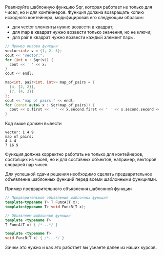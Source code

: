 Реализуйте шаблонную функцию Sqr, которая работает не только для чисел,
но и для контейнеров. Функция должна возвращать копию исходного контейнера, модифицировав его следующим образом:

* для vector элементы нужно возвести в квадрат;
* для map в квадрат нужно возвести только значения, но не ключи;
* для pair в квадрат нужно возвести каждый элемент пары.

```c++
// Пример вызова функции
vector<int> v = {1, 2, 3};
cout << "vector:";
for (int x : Sqr(v)) {
  cout << ' ' << x;
}
cout << endl;

map<int, pair<int, int>> map_of_pairs = {
  {4, {2, 2}},
  {7, {4, 3}}
};
cout << "map of pairs:" << endl;
for (const auto& x : Sqr(map_of_pairs)) {
  cout << x.first << ' ' << x.second.first << ' ' << x.second.second << endl;
}
```

Код выше должен вывести
```
vector: 1 4 9
map of pairs:
4 4 4
7 16 9
```

Функция должна корректно работать не только для контейнеров, состоящих из
чисел, но и для составных объектов, например, векторов словарей пар чисел.

Для успешной сдачи решения необходимо сделать предварительное
объявление шаблонных функций перед всеми шаблонными функциями.

Пример предварительного объявления шаблонной функции
```c++
// Предварительное объявление шаблонных функций
template<typename T> T FuncA(T x);
template<typename T> void FuncB(T x);

// Объявляем шаблонные функции
template <typename T>
T FuncA(T x) { /*...*/ }

template <typename T>
void FuncB(T x) { /*...*/ }
```

Зачем это нужно и как это работает вы узнаете далее из наших курсов.